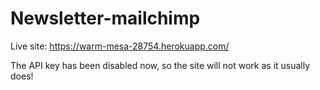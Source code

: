 # Newsletter-mailchimp

Live site: https://warm-mesa-28754.herokuapp.com/

The API key has been disabled now, so the site will not work as it usually does! 
